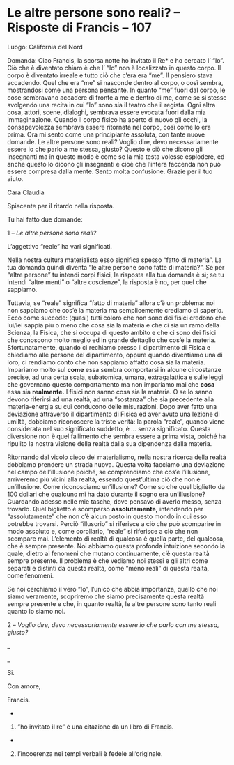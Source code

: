 # Le altre persone sono reali? – Risposte di Francis – 107

Luogo: California del Nord

Domanda: Ciao Francis, la scorsa notte ho invitato il Re* e ho cercato l&rsquo; &ldquo;Io&rdquo;. Ci&ograve; che &egrave; diventato chiaro &egrave; che l&rsquo; &ldquo;Io&rdquo; non &egrave; localizzato in questo corpo. Il corpo &egrave; diventato irreale e tutto ci&ograve; che c&rsquo;era era &ldquo;me&rdquo;. Il pensiero stava accadendo. Quel che era &ldquo;me&rdquo; si nasconde dentro al corpo, o cos&igrave; sembra, mostrandosi come una persona pensante. In quanto &ldquo;me&rdquo; fuori dal corpo, le cose sembravano accadere di fronte a me e dentro di me, come se si stesse svolgendo una recita in cui &ldquo;Io&rdquo; sono sia il teatro che il regista. Ogni altra cosa, attori, scene, dialoghi, sembrava essere evocata fuori dalla mia immaginazione. Quando il corpo fisico ha aperto di nuovo gli occhi, la consapevolezza sembrava essere ritornata nel corpo, cos&igrave; come lo era prima. Ora mi sento come una principiante assoluta, con tante nuove domande. Le altre persone sono reali? Voglio dire, devo necessariamente essere io che parlo a me stessa, giusto? Questo &egrave; ci&ograve; che dicono gli insegnanti ma in questo modo &egrave; come se la mia testa volesse esplodere, ed anche questo lo dicono gli insegnanti e cio&egrave; che l&rsquo;intera faccenda non pu&ograve; essere compresa dalla mente. Sento molta confusione. Grazie per il tuo aiuto.

Cara Claudia

Spiacente per il ritardo nella risposta.

Tu hai fatto due domande:

1 &ndash; _Le altre persone sono reali?_ 

L&rsquo;aggettivo &ldquo;reale&rdquo; ha vari significati.

Nella nostra cultura materialista esso significa spesso &ldquo;fatto di materia&rdquo;. La tua domanda quindi diventa &ldquo;le altre persone sono fatte di materia?&rdquo;. Se per &ldquo;altre persone&rdquo; tu intendi corpi fisici, la risposta alla tua domanda &egrave; s&igrave;; se tu intendi &ldquo;altre menti&rdquo; o &ldquo;altre coscienze&rdquo;, la risposta &egrave; no, per quel che sappiamo.

Tuttavia, se &ldquo;reale&rdquo; significa &ldquo;fatto di materia&rdquo; allora c&rsquo;&egrave; un problema: noi non sappiamo che cos&rsquo;&egrave; la materia ma semplicemente crediamo di saperlo. Ecco come succede: (quasi) tutti coloro che non sono dei fisici credono che lui/lei sappia pi&ugrave; o meno che cosa sia la materia e che ci sia un ramo della Scienza, la Fisica, che si occupa di questo ambito e che ci sono dei fisici che conoscono molto meglio ed in grande dettaglio che cos&rsquo;&egrave; la materia. Sfortunatamente, quando ci rechiamo presso il dipartimento di Fisica e chiediamo alle persone del dipartimento, oppure quando diventiamo una di loro, ci rendiamo conto che non sappiamo affatto cosa sia la materia. Impariamo molto sul **come** essa sembra comportarsi in alcune circostanze precise, ad una certa scala, subatomica, umana, extragalattica e sulle leggi che governano questo comportamento ma non impariamo mai che **cosa** essa sia **realmente.** I fisici non sanno cosa sia la materia. O se lo sanno devono riferirsi ad una realt&agrave;, ad una &ldquo;sostanza&rdquo; che sia precedente alla materia-energia su cui conducono delle misurazioni. Dopo aver fatto una deviazione attraverso il dipartimento di Fisica ed aver avuto una lezione di umilt&agrave;, dobbiamo riconoscere la triste verit&agrave;: la parola &ldquo;reale&rdquo;, quando viene considerata nel suo significato suddetto, &egrave; &hellip; senza significato. Questa diversione non &egrave; quel fallimento che sembra essere a prima vista, poich&eacute; ha ripulito la nostra visione della realt&agrave; dalla sua dipendenza dalla materia.

Ritornando dal vicolo cieco del materialismo, nella nostra ricerca della realt&agrave; dobbiamo prendere un strada nuova. Questa volta facciamo una deviazione nel campo dell&rsquo;illusione poich&eacute;, se comprendiamo che cos&rsquo;&egrave; l&rsquo;illusione, arriveremo pi&ugrave; vicini alla realt&agrave;, essendo quest&rsquo;ultima ci&ograve; che non &egrave; un&rsquo;illusione. Come riconosciamo un&rsquo;illusione? Come so che quel biglietto da 100 dollari che qualcuno mi ha dato durante il sogno era un&rsquo;illusione? Guardando adesso nelle mie tasche, dove pensavo di averlo messo, senza trovarlo. Quel biglietto &egrave; scomparso **assolutamente,** intendendo per &ldquo;assolutamente&rdquo; che non c&rsquo;&egrave; alcun posto in questo mondo in cui esso potrebbe trovarsi. Perci&ograve; &ldquo;illusorio&rdquo; si riferisce a ci&ograve; che pu&ograve; scomparire in modo assoluto e, come corollario, &ldquo;reale&rdquo; si riferisce a ci&ograve; che non scompare mai. L&rsquo;elemento di realt&agrave; di qualcosa &egrave; quella parte, del qualcosa, che &egrave; sempre presente. Noi abbiamo questa profonda intuizione secondo la quale, dietro ai fenomeni che mutano continuamente, c&rsquo;&egrave; questa realt&agrave; sempre presente. Il problema &egrave; che vediamo noi stessi e gli altri come separati e distinti da questa realt&agrave;, come &ldquo;meno reali&rdquo; di questa realt&agrave;, come fenomeni.

Se noi cerchiamo il vero &ldquo;Io&rdquo;, l&rsquo;unico che abbia importanza, quello che noi siamo veramente, scopriremo che siamo precisamente questa realt&agrave; sempre presente e che, in quanto realt&agrave;, le altre persone sono tanto reali quanto lo siamo noi.

2 &ndash; _Voglio dire, devo necessariamente essere io che parlo con me stessa, giusto?_

 

_

_

Si.

Con amore, 

Francis.

*   

1) &rdquo;ho invitato il      re&rdquo; &egrave; una citazione da un libro di Francis.

*   

2) l&rsquo;incoerenza      nei tempi verbali &egrave; fedele all&rsquo;originale.

